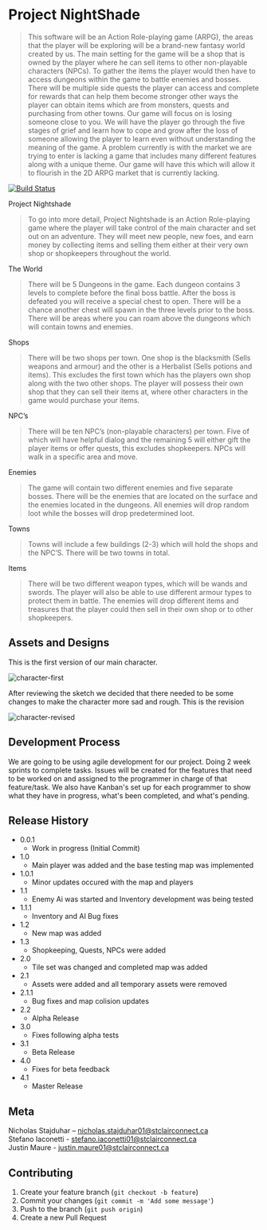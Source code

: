 # Project NightShade
> This software will be an Action Role-playing game (ARPG), the areas that the player will be exploring will be a brand-new fantasy world created by us. The main setting for the game will be a shop that is owned by the player where he can sell items to other non-playable characters (NPCs). To gather the items the player would then have to access dungeons within the game to battle enemies and bosses. There will be multiple side quests the player can access and complete for rewards that can help them become stronger other ways the player can obtain items which are from monsters, quests and purchasing from other towns. Our game will focus on is losing someone close to you. We will have the player go through the five stages of grief and learn how to cope and grow after the loss of someone allowing the player to learn even without understanding the meaning of the game. A problem currently is with the market we are trying to enter is lacking a game that includes many different features along with a unique theme. Our game will have this which will allow it to flourish in the 2D ARPG market that is currently lacking.

[![Build Status][travis-image]][travis-url]

Project Nightshade

   >To go into more detail, Project Nightshade is an Action Role-playing game where the player will take control of the main character and set out on an adventure. They will meet new people, new foes, and earn money by collecting items and selling them either at their very own shop or shopkeepers throughout the world.
  
The World

   >There will be 5 Dungeons in the game. Each dungeon contains 3 levels to complete before the final boss battle. After the boss is defeated you will receive a special chest to open. There will be a chance another chest will spawn in the three levels prior to the boss. There will be areas where you can roam above the dungeons which will contain towns and enemies.

Shops

  >There will be two shops per town. One shop is the blacksmith (Sells weapons and armour) and the other is a Herbalist (Sells potions and items). This excludes the first town which has the players own shop along with the two other shops. The player will possess their own shop that they can sell their items at, where other characters in the game would purchase your items.
  
NPC’s

   >There will be ten NPC’s (non-playable characters) per town. Five of which will have helpful dialog and the remaining 5 will either gift the player items or offer quests, this excludes shopkeepers. NPCs will walk in a specific area and move.
    
Enemies

   >The game will contain two different enemies and five separate bosses. There will be the enemies that are located on the surface and the enemies located in the dungeons. All enemies will drop random loot while the bosses will drop predetermined loot.
  
Towns

   >Towns will include a few buildings (2-3) which will hold the shops and the NPC’S. There will be two towns in total.

Items
  >There will be two different weapon types, which will be wands and swords. The player will also be able to use different armour types to protect them in battle. The enemies will drop different items and treasures that the player could then sell in their own shop or to other shopkeepers.


## Assets and Designs

This is the first version of our main character.

![character-first]


After reviewing the sketch we decided that there needed to be some changes to make the character more sad and rough. This is the revision

![character-revised]

## Development Process

We are going to be using agile development for our project. Doing 2 week sprints to complete tasks. Issues will be created for the features that need to be worked on and assigned to the programmer in charge of that feature/task. We also have Kanban's set up for each programmer to show what they have in progress, what's been completed, and what's pending.

## Release History

* 0.0.1
    * Work in progress (Initial Commit)
* 1.0
   * Main player was added and the base testing map was implemented
* 1.0.1
   * Minor updates occured with the map and players
* 1.1
   * Enemy Ai was started and Inventory development was being tested
* 1.1.1
   * Inventory and AI Bug fixes
* 1.2
   * New map was added
* 1.3
   * Shopkeeping, Quests, NPCs were added
* 2.0
   * Tile set was changed and completed map was added
* 2.1
   * Assets were added and all temporary assets were removed
* 2.1.1
   * Bug fixes and map colision updates
* 2.2
   * Alpha Release
* 3.0
   * Fixes following alpha tests
* 3.1
   * Beta Release
* 4.0
   * Fixes for beta feedback
* 4.1
   * Master Release

## Meta

   Nicholas Stajduhar – nicholas.stajduhar01@stclairconnect.ca  
   Stefano Iaconetti - stefano.iaconetti01@stclairconnect.ca  
   Justin Maure - justin.maure01@stclairconnect.ca  


## Contributing

1. Create your feature branch (`git checkout -b feature`)
2. Commit your changes (`git commit -m 'Add some message'`)
3. Push to the branch (`git push origin`)
4. Create a new Pull Request

<!-- Markdown link & img dfn's -->
[travis-image]: https://img.shields.io/travis/dbader/node-datadog-metrics/master.svg?style=flat-square
[travis-url]: https://travis-ci.org/dbader/node-datadog-metrics
[character-first]: http://nstajduhar.com/GithubImages/Chara.png
[character-revised]: http://nstajduhar.com/GithubImages/CharaRevision.png
